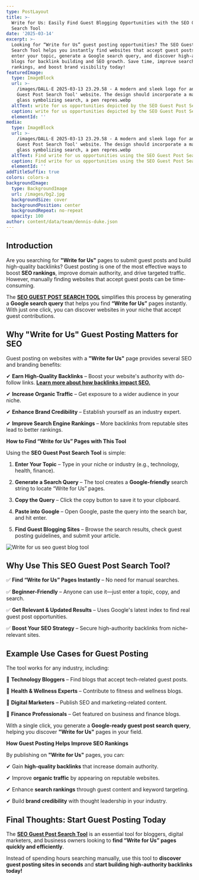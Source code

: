 ```yaml
---
type: PostLayout
title: >-
  Write for Us: Easily Find Guest Blogging Opportunities with the SEO Guest Post
  Search Tool
date: '2025-03-14'
excerpt: >-
  Looking for “Write for Us” guest posting opportunities? The SEO Guest Post
  Search Tool helps you instantly find websites that accept guest posts. Simply
  enter your topic, generate a Google search query, and discover high-authority
  blogs for backlink building and SEO growth. Save time, improve search
  rankings, and boost brand visibility today!
featuredImage:
  type: ImageBlock
  url: >-
    /images/DALL·E 2025-03-13 23.29.58 - A modern and sleek logo for an 'SEO
    Guest Post Search Tool' website. The design should incorporate a magnifying
    glass symbolizing search, a pen repres.webp
  altText: write for us opportunities depicted by the SEO Guest Post Search Tool logo
  caption: write for us opportunities depicted by the SEO Guest Post Search Tool logo
  elementId: ''
media:
  type: ImageBlock
  url: >-
    /images/DALL·E 2025-03-13 23.29.58 - A modern and sleek logo for an 'SEO
    Guest Post Search Tool' website. The design should incorporate a magnifying
    glass symbolizing search, a pen repres.webp
  altText: Find write for us opportunities using the SEO Guest Post Search Tool
  caption: Find write for us opportunities using the SEO Guest Post Search Tool
  elementId: ''
addTitleSuffix: true
colors: colors-a
backgroundImage:
  type: BackgroundImage
  url: /images/bg2.jpg
  backgroundSize: cover
  backgroundPosition: center
  backgroundRepeat: no-repeat
  opacity: 100
author: content/data/team/dennis-duke.json
---
```

## **Introduction**

Are you searching for **"Write for Us"** pages to submit guest posts and build high-quality backlinks? Guest posting is one of the most effective ways to boost **SEO rankings**, improve domain authority, and drive targeted traffic. However, manually finding websites that accept guest posts can be time-consuming.

The [**SEO GUEST POST SEARCH TOOL**](https://dennis8175.wixstudio.com/guest-post-search) simplifies this process by generating a **Google search query** that helps you find **“Write for Us”** pages instantly. With just one click, you can discover websites in your niche that accept guest contributions.

## **Why "Write for Us" Guest Posting Matters for SEO**

Guest posting on websites with a **"Write for Us"** page provides several SEO and branding benefits:

✔ **Earn High-Quality Backlinks** – Boost your website's authority with do-follow links. [**Learn more about how backlinks impact SEO.**](https://3d-it.net/blog/backlinks-seo-guide-dofollow-nofollow-types)

✔ **Increase Organic Traffic** – Get exposure to a wider audience in your niche.

✔ **Enhance Brand Credibility** – Establish yourself as an industry expert.

✔ **Improve Search Engine Rankings** – More backlinks from reputable sites lead to better rankings.

**How to Find “Write for Us” Pages with This Tool**

Using the **SEO Guest Post Search Tool** is simple:

1.  **Enter Your Topic** – Type in your niche or industry (e.g., technology, health, finance).

2.  **Generate a Search Query** – The tool creates a **Google-friendly** search string to locate “Write for Us” pages.

3.  **Copy the Query** – Click the copy button to save it to your clipboard.

4.  **Paste into Google** – Open Google, paste the query into the search bar, and hit enter.

5.  **Find Guest Blogging Sites** – Browse the search results, check guest posting guidelines, and submit your article.

![Write for us seo guest blog tool](/images/seo-guest-post-search-tool%20\(2\).png)

## **Why Use This SEO Guest Post Search Tool?**

✅ **Find “Write for Us” Pages Instantly** – No need for manual searches.

✅ **Beginner-Friendly** – Anyone can use it—just enter a topic, copy, and search.

✅ **Get Relevant & Updated Results** – Uses Google's latest index to find real guest post opportunities.

✅ **Boost Your SEO Strategy** – Secure high-authority backlinks from niche-relevant sites.

## **Example Use Cases for Guest Posting**

The tool works for any industry, including:

🔹 **Technology Bloggers** – Find blogs that accept tech-related guest posts.

🔹 **Health & Wellness Experts** – Contribute to fitness and wellness blogs.

🔹 **Digital Marketers** – Publish SEO and marketing-related content.

🔹 **Finance Professionals** – Get featured on business and finance blogs.

With a single click, you generate a **Google-ready guest post search query**, helping you discover **"Write for Us"** pages in your field.

**How Guest Posting Helps Improve SEO Rankings**

By publishing on **"Write for Us"** pages, you can:

✔ Gain **high-quality backlinks** that increase domain authority.

✔ Improve **organic traffic** by appearing on reputable websites.

✔ Enhance **search rankings** through guest content and keyword targeting.

✔ Build **brand credibility** with thought leadership in your industry.

## **Final Thoughts: Start Guest Posting Today**

The [**SEO Guest Post Search Tool**](https://dennis8175.wixstudio.com/guest-post-search) is an essential tool for bloggers, digital marketers, and business owners looking to **find “Write for Us” pages quickly and efficiently**.

Instead of spending hours searching manually, use this tool to **discover guest posting sites in seconds** and **start building high-authority backlinks today!**
